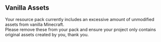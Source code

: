 ## Vanilla Assets

Your resource pack currently includes an excessive amount of unmodified assets from vanilla Minecraft.  
Please remove these from your pack and ensure your project only contains original assets created by you, thank you.

